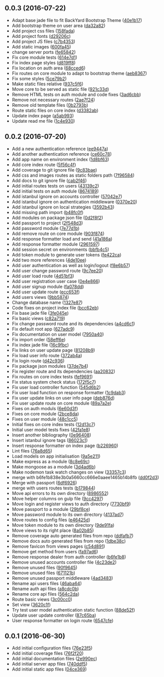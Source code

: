 <a name="0.0.3"></a>
## 0.0.3 (2016-07-22)

* Adapt base jade file to fit BackYard Bootstrap Theme ([40e1b17](https://github.com/adroaldof/generic-app-server/commit/40e1b17))
* Add bootstrap theme on user area ([da32a82](https://github.com/adroaldof/generic-app-server/commit/da32a82))
* Add project css files ([158fada](https://github.com/adroaldof/generic-app-server/commit/158fada))
* Add project fonts ([d29206c](https://github.com/adroaldof/generic-app-server/commit/d29206c))
* Add project JS files ([c7b4353](https://github.com/adroaldof/generic-app-server/commit/c7b4353))
* Add static images ([600fa45](https://github.com/adroaldof/generic-app-server/commit/600fa45))
* change server ports ([fe65842](https://github.com/adroaldof/generic-app-server/commit/fe65842))
* Fix core module tests ([614e7d1](https://github.com/adroaldof/generic-app-server/commit/614e7d1))
* Fix index page styles ([d819ff8](https://github.com/adroaldof/generic-app-server/commit/d819ff8))
* Fix location on auth area ([68cced6](https://github.com/adroaldof/generic-app-server/commit/68cced6))
* Fix routes on core module to adapt to bootstrap theme ([aeb8367](https://github.com/adroaldof/generic-app-server/commit/aeb8367))
* Fix some styles ([5ce79b2](https://github.com/adroaldof/generic-app-server/commit/5ce79b2))
* Make static files relative ([937c5f6](https://github.com/adroaldof/generic-app-server/commit/937c5f6))
* Move core to be served as static file  ([921c33d](https://github.com/adroaldof/generic-app-server/commit/921c33d))
* Remove HTML tests on auth module and code fixes ([3ad6cbb](https://github.com/adroaldof/generic-app-server/commit/3ad6cbb))
* Remove not necessary routes ([2ae7f24](https://github.com/adroaldof/generic-app-server/commit/2ae7f24))
* Remove old template files ([0b2793b](https://github.com/adroaldof/generic-app-server/commit/0b2793b))
* Route static files on core index ([d3382ab](https://github.com/adroaldof/generic-app-server/commit/d3382ab))
* Update index page ([a5ab993](https://github.com/adroaldof/generic-app-server/commit/a5ab993))
* Update read me file ([1c4e930](https://github.com/adroaldof/generic-app-server/commit/1c4e930))



<a name="0.0.2"></a>
## 0.0.2 (2016-07-20)

* Add a new authentication reference ([ee9447a](https://github.com/adroaldof/generic-app-server/commit/ee9447a))
* Add another authentication reference ([ce60c78](https://github.com/adroaldof/generic-app-server/commit/ce60c78))
* Add app name on environment index ([1d8bf63](https://github.com/adroaldof/generic-app-server/commit/1d8bf63))
* Add core index route ([5f56c4f](https://github.com/adroaldof/generic-app-server/commit/5f56c4f))
* Add coverage to git ignore file ([9c83bae](https://github.com/adroaldof/generic-app-server/commit/9c83bae))
* Add css and images routes as static folders path ([7f96584](https://github.com/adroaldof/generic-app-server/commit/7f96584))
* Add docs to git ignore file ([cab2f46](https://github.com/adroaldof/generic-app-server/commit/cab2f46))
* Add initial routes tests on users ([43139c2](https://github.com/adroaldof/generic-app-server/commit/43139c2))
* Add initial tests on auth module ([8674189](https://github.com/adroaldof/generic-app-server/commit/8674189))
* Add istanbul ignore on accounts controller ([57042e7](https://github.com/adroaldof/generic-app-server/commit/57042e7))
* Add istanbul ignore on authentication middleware ([0370e20](https://github.com/adroaldof/generic-app-server/commit/0370e20))
* Add istanbul ignore on local strategies ([3592b43](https://github.com/adroaldof/generic-app-server/commit/3592b43))
* Add missing path import ([b48fc0f](https://github.com/adroaldof/generic-app-server/commit/b48fc0f))
* Add modules on package json file ([0d2f8f2](https://github.com/adroaldof/generic-app-server/commit/0d2f8f2))
* Add passport to project ([2f548d3](https://github.com/adroaldof/generic-app-server/commit/2f548d3))
* Add password module  ([7e77d1b](https://github.com/adroaldof/generic-app-server/commit/7e77d1b))
* Add remove route on core module ([903f874](https://github.com/adroaldof/generic-app-server/commit/903f874))
* Add response formatter load and send ([41a186a](https://github.com/adroaldof/generic-app-server/commit/41a186a))
* Add response formatter module ([2961597](https://github.com/adroaldof/generic-app-server/commit/2961597))
* Add session secret on environments ([bbfb4c5](https://github.com/adroaldof/generic-app-server/commit/bbfb4c5))
* Add token module to generate user tokens ([fe422ca](https://github.com/adroaldof/generic-app-server/commit/fe422ca))
* Add two more references ([4de10ee](https://github.com/adroaldof/generic-app-server/commit/4de10ee))
* Add user authentication as well as login/logout  ([f8e6b57](https://github.com/adroaldof/generic-app-server/commit/f8e6b57))
* Add user change password route ([9c7ee20](https://github.com/adroaldof/generic-app-server/commit/9c7ee20))
* Add user load route ([4d51bf3](https://github.com/adroaldof/generic-app-server/commit/4d51bf3))
* Add user registration user case ([0e4e866](https://github.com/adroaldof/generic-app-server/commit/0e4e866))
* Add user signup module ([fa078dd](https://github.com/adroaldof/generic-app-server/commit/fa078dd))
* Add user update route ([ecc653f](https://github.com/adroaldof/generic-app-server/commit/ecc653f))
* Add users views ([9bb5874](https://github.com/adroaldof/generic-app-server/commit/9bb5874))
* Change database name ([1327e87](https://github.com/adroaldof/generic-app-server/commit/1327e87))
* Code fixes on project index file ([bcc62eb](https://github.com/adroaldof/generic-app-server/commit/bcc62eb))
* Fix base jade file ([3fe045e](https://github.com/adroaldof/generic-app-server/commit/3fe045e))
* Fix basic views ([c82a719](https://github.com/adroaldof/generic-app-server/commit/c82a719))
* Fix change password route and its dependencies  ([a4cd6c1](https://github.com/adroaldof/generic-app-server/commit/a4cd6c1))
* Fix default root app ([627adc9](https://github.com/adroaldof/generic-app-server/commit/627adc9))
* Fix documentation on user model ([7950a40](https://github.com/adroaldof/generic-app-server/commit/7950a40))
* Fix import order ([58eff6e](https://github.com/adroaldof/generic-app-server/commit/58eff6e))
* Fix index jade file ([16c9fbc](https://github.com/adroaldof/generic-app-server/commit/16c9fbc))
* Fix links on user update page ([81208b9](https://github.com/adroaldof/generic-app-server/commit/81208b9))
* Fix load user info route ([372ab4a](https://github.com/adroaldof/generic-app-server/commit/372ab4a))
* Fix login route ([d42c936](https://github.com/adroaldof/generic-app-server/commit/d42c936))
* Fix package json modules ([37de7b4](https://github.com/adroaldof/generic-app-server/commit/37de7b4))
* Fix register route and its dependencies  ([aa20832](https://github.com/adroaldof/generic-app-server/commit/aa20832))
* Fix routes on core index tests ([fef9691](https://github.com/adroaldof/generic-app-server/commit/fef9691))
* Fix status system check status ([172f5c7](https://github.com/adroaldof/generic-app-server/commit/172f5c7))
* Fix user load controller function  ([545d6b2](https://github.com/adroaldof/generic-app-server/commit/545d6b2))
* Fix user load function on response formatter ([1c9dab3](https://github.com/adroaldof/generic-app-server/commit/1c9dab3))
* Fix user update links on user info page ([deb876d](https://github.com/adroaldof/generic-app-server/commit/deb876d))
* Fix user update route on core module ([89a7a2e](https://github.com/adroaldof/generic-app-server/commit/89a7a2e))
* Fixes on auth moduls ([6e60d3f](https://github.com/adroaldof/generic-app-server/commit/6e60d3f))
* Fixes on core module ([2bce8da](https://github.com/adroaldof/generic-app-server/commit/2bce8da))
* Fixes on user module ([48c1cc5](https://github.com/adroaldof/generic-app-server/commit/48c1cc5))
* Initial fixes on core index tests ([12d13c7](https://github.com/adroaldof/generic-app-server/commit/12d13c7))
* Initial user model tests fixes ([42fa1e8](https://github.com/adroaldof/generic-app-server/commit/42fa1e8))
* Insert another bibliography  ([0e96408](https://github.com/adroaldof/generic-app-server/commit/0e96408))
* Insert istanbul ignore tags ([86023c1](https://github.com/adroaldof/generic-app-server/commit/86023c1))
* Insert response formatter on index page ([b226960](https://github.com/adroaldof/generic-app-server/commit/b226960))
* Lint files ([76a8d65](https://github.com/adroaldof/generic-app-server/commit/76a8d65))
* Load models on app initialisation  ([9a5e211](https://github.com/adroaldof/generic-app-server/commit/9a5e211))
* Make express as a module ([8c8e69c](https://github.com/adroaldof/generic-app-server/commit/8c8e69c))
* Make mongoose as a module ([3d4ad6b](https://github.com/adroaldof/generic-app-server/commit/3d4ad6b))
* Make nodemon task watch changes on view ([33357c3](https://github.com/adroaldof/generic-app-server/commit/33357c3))
* merge with b6fe1b838e3b0a5660cc666e0aaee1465b14b8fb ([dd0f2d3](https://github.com/adroaldof/generic-app-server/commit/dd0f2d3))
* Merge with passport ([6df6926](https://github.com/adroaldof/generic-app-server/commit/6df6926))
* merge with users routes tests ([b179844](https://github.com/adroaldof/generic-app-server/commit/b179844))
* Move api errors to its own directory ([8986552](https://github.com/adroaldof/generic-app-server/commit/8986552))
* Move helper columns on gulp file ([9cc4297](https://github.com/adroaldof/generic-app-server/commit/9cc4297))
* Move login and register views to auth directory ([7730bf9](https://github.com/adroaldof/generic-app-server/commit/7730bf9))
* Move passport to a module ([29bf8ce](https://github.com/adroaldof/generic-app-server/commit/29bf8ce))
* Move password module to its own directory ([4137ad7](https://github.com/adroaldof/generic-app-server/commit/4137ad7))
* Move routes to config files ([e46425d](https://github.com/adroaldof/generic-app-server/commit/e46425d))
* Move token module to its own directory ([9de91fa](https://github.com/adroaldof/generic-app-server/commit/9de91fa))
* Move views to its right place ([8a02b85](https://github.com/adroaldof/generic-app-server/commit/8a02b85))
* Remove coverage auto generated files from repo ([ddfafb7](https://github.com/adroaldof/generic-app-server/commit/ddfafb7))
* Remove docs auto generated files from repo ([1dbe38c](https://github.com/adroaldof/generic-app-server/commit/1dbe38c))
* Remove favicon from views pages ([c54d891](https://github.com/adroaldof/generic-app-server/commit/c54d891))
* Remove get method from users ([fa97ad6](https://github.com/adroaldof/generic-app-server/commit/fa97ad6))
* Remove response dealer from auth controller ([b6fe1b8](https://github.com/adroaldof/generic-app-server/commit/b6fe1b8))
* Remove unused accounts controller file ([4c23de2](https://github.com/adroaldof/generic-app-server/commit/4c23de2))
* Remove unused files ([90f9645](https://github.com/adroaldof/generic-app-server/commit/90f9645))
* Remove unused files ([671121b](https://github.com/adroaldof/generic-app-server/commit/671121b))
* Remove unused passport middleware  ([4ad3483](https://github.com/adroaldof/generic-app-server/commit/4ad3483))
* Rename api users files ([46aba64](https://github.com/adroaldof/generic-app-server/commit/46aba64))
* Rename auth api files ([a8cdc0b](https://github.com/adroaldof/generic-app-server/commit/a8cdc0b))
* Rename core api files ([564c2da](https://github.com/adroaldof/generic-app-server/commit/564c2da))
* Route basic views ([3c00cc0](https://github.com/adroaldof/generic-app-server/commit/3c00cc0))
* Set view  ([3620c1f](https://github.com/adroaldof/generic-app-server/commit/3620c1f))
* Try test user model authentication static function ([88de52f](https://github.com/adroaldof/generic-app-server/commit/88de52f))
* Update user update controller ([87c65ba](https://github.com/adroaldof/generic-app-server/commit/87c65ba))
* User response formatter on login route ([6547cfe](https://github.com/adroaldof/generic-app-server/commit/6547cfe))



<a name="0.0.1"></a>
## 0.0.1 (2016-06-30)

* Add initial configuration files ([76e23f5](https://github.com/adroaldof/generic-app-server/commit/76e23f5))
* Add initial coverage files ([76f2f20](https://github.com/adroaldof/generic-app-server/commit/76f2f20))
* Add initial documentation files ([2e990ec](https://github.com/adroaldof/generic-app-server/commit/2e990ec))
* Add initial server app files ([740ddf5](https://github.com/adroaldof/generic-app-server/commit/740ddf5))
* Add initial static app files ([04ce369](https://github.com/adroaldof/generic-app-server/commit/04ce369))



